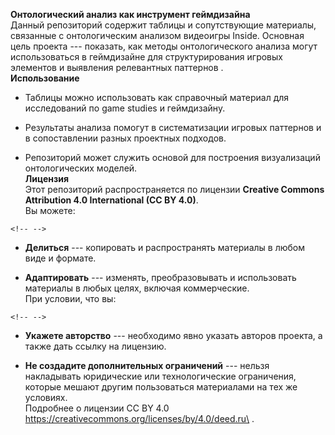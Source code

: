 **Онтологический анализ как инструмент геймдизайна**\
Данный репозиторий содержит таблицы и сопутствующие материалы, связанные
с онтологическим анализом видеоигры Inside. Основная цель проекта ---
показать, как методы онтологического анализа могут использоваться в
геймдизайне для структурирования игровых элементов и выявления
релевантных паттернов .\
**Использование**

-   Таблицы можно использовать как справочный материал для исследований
    по game studies и геймдизайну.

-   Результаты анализа помогут в систематизации игровых паттернов и в
    сопоставлении разных проектных подходов.

-   Репозиторий может служить основой для построения визуализаций
    онтологических моделей.\
    **Лицензия**\
    Этот репозиторий распространяется по лицензии **Creative Commons
    Attribution 4.0 International (CC BY 4.0)**.\
    Вы можете:

```{=html}
<!-- -->
```
-   **Делиться** --- копировать и распространять материалы в любом виде
    и формате.

-   **Адаптировать** --- изменять, преобразовывать и использовать
    материалы в любых целях, включая коммерческие.\
    При условии, что вы:

```{=html}
<!-- -->
```
-   **Укажете авторство** --- необходимо явно указать авторов проекта, а
    также дать ссылку на лицензию.

-   **Не создадите дополнительных ограничений** --- нельзя накладывать
    юридические или технологические ограничения, которые мешают другим
    пользоваться материалами на тех же условиях.\
    Подробнее о лицензии CC BY 4.0
    https://creativecommons.org/licenses/by/4.0/deed.ru\
    .

